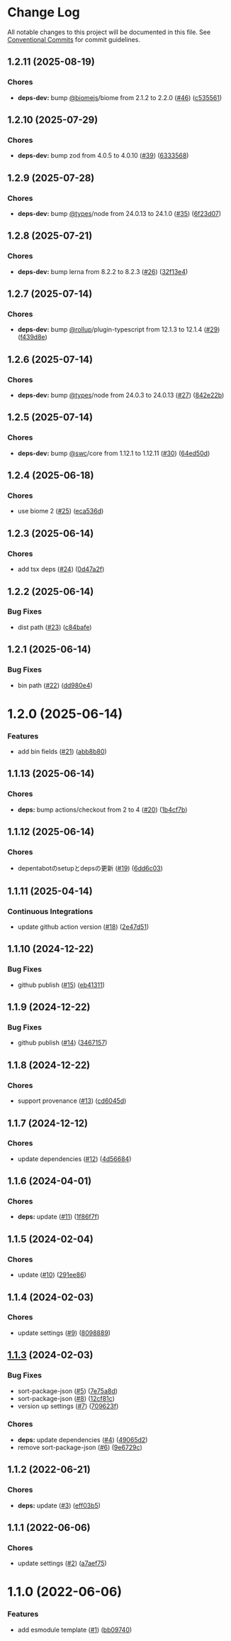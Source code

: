# Change Log

All notable changes to this project will be documented in this file.
See [Conventional Commits](https://conventionalcommits.org) for commit guidelines.

<a name="1.2.11"></a>
## 1.2.11 (2025-08-19)


### Chores

* **deps-dev:** bump [@biomejs](https://github.com/biomejs)/biome from 2.1.2 to 2.2.0 ([#46](https://github.com/Himenon/template-esm-js/issues/46)) ([c535561](https://github.com/Himenon/template-esm-js/commit/c535561))





<a name="1.2.10"></a>
## 1.2.10 (2025-07-29)


### Chores

* **deps-dev:** bump zod from 4.0.5 to 4.0.10 ([#39](https://github.com/Himenon/template-esm-js/issues/39)) ([6333568](https://github.com/Himenon/template-esm-js/commit/6333568))





<a name="1.2.9"></a>
## 1.2.9 (2025-07-28)


### Chores

* **deps-dev:** bump [@types](https://github.com/types)/node from 24.0.13 to 24.1.0 ([#35](https://github.com/Himenon/template-esm-js/issues/35)) ([6f23d07](https://github.com/Himenon/template-esm-js/commit/6f23d07))





<a name="1.2.8"></a>
## 1.2.8 (2025-07-21)


### Chores

* **deps-dev:** bump lerna from 8.2.2 to 8.2.3 ([#26](https://github.com/Himenon/template-esm-js/issues/26)) ([32f13e4](https://github.com/Himenon/template-esm-js/commit/32f13e4))





<a name="1.2.7"></a>
## 1.2.7 (2025-07-14)


### Chores

* **deps-dev:** bump [@rollup](https://github.com/rollup)/plugin-typescript from 12.1.3 to 12.1.4 ([#29](https://github.com/Himenon/template-esm-js/issues/29)) ([f439d8e](https://github.com/Himenon/template-esm-js/commit/f439d8e))





<a name="1.2.6"></a>
## 1.2.6 (2025-07-14)


### Chores

* **deps-dev:** bump [@types](https://github.com/types)/node from 24.0.3 to 24.0.13 ([#27](https://github.com/Himenon/template-esm-js/issues/27)) ([842e22b](https://github.com/Himenon/template-esm-js/commit/842e22b))





<a name="1.2.5"></a>
## 1.2.5 (2025-07-14)


### Chores

* **deps-dev:** bump [@swc](https://github.com/swc)/core from 1.12.1 to 1.12.11 ([#30](https://github.com/Himenon/template-esm-js/issues/30)) ([64ed50d](https://github.com/Himenon/template-esm-js/commit/64ed50d))





<a name="1.2.4"></a>
## 1.2.4 (2025-06-18)


### Chores

* use biome 2 ([#25](https://github.com/Himenon/template-esm-js/issues/25)) ([eca536d](https://github.com/Himenon/template-esm-js/commit/eca536d))





<a name="1.2.3"></a>
## 1.2.3 (2025-06-14)


### Chores

* add tsx deps ([#24](https://github.com/Himenon/template-esm-js/issues/24)) ([0d47a2f](https://github.com/Himenon/template-esm-js/commit/0d47a2f))





<a name="1.2.2"></a>
## 1.2.2 (2025-06-14)


### Bug Fixes

* dist path ([#23](https://github.com/Himenon/template-esm-js/issues/23)) ([c84bafe](https://github.com/Himenon/template-esm-js/commit/c84bafe))





<a name="1.2.1"></a>
## 1.2.1 (2025-06-14)


### Bug Fixes

* bin path ([#22](https://github.com/Himenon/template-esm-js/issues/22)) ([dd980e4](https://github.com/Himenon/template-esm-js/commit/dd980e4))





<a name="1.2.0"></a>
# 1.2.0 (2025-06-14)


### Features

* add bin fields ([#21](https://github.com/Himenon/template-esm-js/issues/21)) ([abb8b80](https://github.com/Himenon/template-esm-js/commit/abb8b80))





<a name="1.1.13"></a>
## 1.1.13 (2025-06-14)


### Chores

* **deps:** bump actions/checkout from 2 to 4 ([#20](https://github.com/Himenon/template-esm-js/issues/20)) ([1b4cf7b](https://github.com/Himenon/template-esm-js/commit/1b4cf7b))





<a name="1.1.12"></a>
## 1.1.12 (2025-06-14)


### Chores

* depentabotのsetupとdepsの更新 ([#19](https://github.com/Himenon/template-esm-js/issues/19)) ([6dd6c03](https://github.com/Himenon/template-esm-js/commit/6dd6c03))





<a name="1.1.11"></a>
## 1.1.11 (2025-04-14)


### Continuous Integrations

* update github action version ([#18](https://github.com/Himenon/template-esm-js/issues/18)) ([2e47d51](https://github.com/Himenon/template-esm-js/commit/2e47d51))





<a name="1.1.10"></a>
## 1.1.10 (2024-12-22)


### Bug Fixes

* github publish ([#15](https://github.com/Himenon/template-esm-js/issues/15)) ([eb41311](https://github.com/Himenon/template-esm-js/commit/eb41311))





<a name="1.1.9"></a>
## 1.1.9 (2024-12-22)


### Bug Fixes

* github publish ([#14](https://github.com/Himenon/template-esm-js/issues/14)) ([3467157](https://github.com/Himenon/template-esm-js/commit/3467157))





<a name="1.1.8"></a>
## 1.1.8 (2024-12-22)


### Chores

* support provenance ([#13](https://github.com/Himenon/template-esm-js/issues/13)) ([cd6045d](https://github.com/Himenon/template-esm-js/commit/cd6045d))





<a name="1.1.7"></a>
## 1.1.7 (2024-12-12)


### Chores

* update dependencies ([#12](https://github.com/Himenon/template-esm-js/issues/12)) ([4d56684](https://github.com/Himenon/template-esm-js/commit/4d56684))





<a name="1.1.6"></a>
## 1.1.6 (2024-04-01)


### Chores

* **deps:** update ([#11](https://github.com/Himenon/template-esm-js/issues/11)) ([1f86f7f](https://github.com/Himenon/template-esm-js/commit/1f86f7f))





<a name="1.1.5"></a>
## 1.1.5 (2024-02-04)


### Chores

* update ([#10](https://github.com/Himenon/template-esm-js/issues/10)) ([291ee86](https://github.com/Himenon/template-esm-js/commit/291ee86))





<a name="1.1.4"></a>
## 1.1.4 (2024-02-03)


### Chores

* update settings ([#9](https://github.com/Himenon/template-esm-js/issues/9)) ([8098889](https://github.com/Himenon/template-esm-js/commit/8098889))





<a name="1.1.3"></a>
## [1.1.3](https://github.com/Himenon/template-esm-js/compare/@himenon/template-esm-js@1.1.2...@himenon/template-esm-js@1.1.3) (2024-02-03)


### Bug Fixes

* sort-package-json ([#5](https://github.com/Himenon/template-esm-js/issues/5)) ([7e75a8d](https://github.com/Himenon/template-esm-js/commit/7e75a8d))
* sort-package-json ([#8](https://github.com/Himenon/template-esm-js/issues/8)) ([12cf81c](https://github.com/Himenon/template-esm-js/commit/12cf81c))
* version up settings ([#7](https://github.com/Himenon/template-esm-js/issues/7)) ([709623f](https://github.com/Himenon/template-esm-js/commit/709623f))


### Chores

* **deps:** update dependencies ([#4](https://github.com/Himenon/template-esm-js/issues/4)) ([49065d2](https://github.com/Himenon/template-esm-js/commit/49065d2))
* remove sort-package-json ([#6](https://github.com/Himenon/template-esm-js/issues/6)) ([9e6729c](https://github.com/Himenon/template-esm-js/commit/9e6729c))





<a name="1.1.2"></a>
## 1.1.2 (2022-06-21)


### Chores

* **deps:** update ([#3](https://github.com/Himenon/template-esm-js/issues/3)) ([eff03b5](https://github.com/Himenon/template-esm-js/commit/eff03b5))





<a name="1.1.1"></a>
## 1.1.1 (2022-06-06)


### Chores

* update settings ([#2](https://github.com/Himenon/template-esm-js/issues/2)) ([a7aef75](https://github.com/Himenon/template-esm-js/commit/a7aef75))





<a name="1.1.0"></a>

# 1.1.0 (2022-06-06)

### Features

- add esmodule template ([#1](https://github.com/Himenon/template-esm-js/issues/1)) ([bb09740](https://github.com/Himenon/template-esm-js/commit/bb09740))
